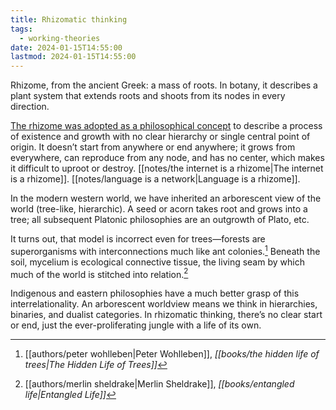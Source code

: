 ```yaml
---
title: Rhizomatic thinking
tags:
  - working-theories
date: 2024-01-15T14:55:00
lastmod: 2024-01-15T14:55:00
---
```


Rhizome, from the ancient Greek: a mass of roots. In botany, it describes a plant system that extends roots and shoots from its nodes in every direction.

[The rhizome was adopted as a philosophical concept](https://literariness.org/2017/04/26/the-philosophical-concept-of-rhizome/) to describe a process of existence and growth with no clear hierarchy or single central point of origin. It doesn’t start from anywhere or end anywhere; it grows from everywhere, can reproduce from any node, and has no center, which makes it difficult to uproot or destroy. [[notes/the internet is a rhizome|The internet is a rhizome]]. [[notes/language is a network|Language is a rhizome]]. 

In the modern western world, we have inherited an arborescent view of the world (tree-like, hierarchic). A seed or acorn takes root and grows into a tree; all subsequent Platonic philosophies are an outgrowth of Plato, etc.

It turns out, that model is incorrect even for trees—forests are superorganisms with interconnections much like ant colonies.[^1] Beneath the soil, mycelium is ecological connective tissue, the living seam by which much of the world is stitched into relation.[^2]

Indigenous and eastern philosophies have a much better grasp of this interrelationality. An arborescent worldview means we think in hierarchies, binaries, and dualist categories. In rhizomatic thinking, there’s no clear start or end, just the ever-proliferating jungle with a life of its own.

[^1]: [[authors/peter wohlleben|Peter Wohlleben]], *[[books/the hidden life of trees|The Hidden Life of Trees]]*
[^2]: [[authors/merlin sheldrake|Merlin Sheldrake]], *[[books/entangled life|Entangled Life]]*


